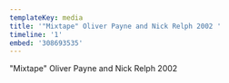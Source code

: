 ```yaml
---
templateKey: media
title: '"Mixtape" Oliver Payne and Nick Relph 2002 '
timeline: '1'
embed: '308693535'
---
```

"Mixtape" Oliver Payne and Nick Relph 2002
